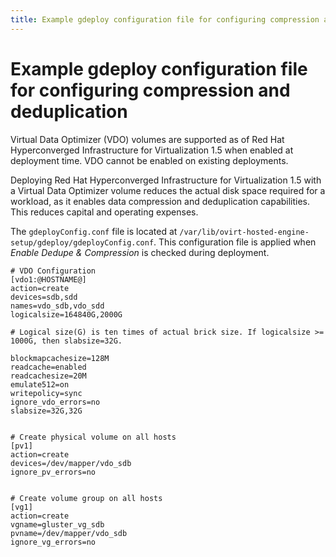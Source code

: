 ```yaml
---
title: Example gdeploy configuration file for configuring compression and deduplication
---
```


# Example gdeploy configuration file for configuring compression and deduplication

Virtual Data Optimizer (VDO) volumes are supported as of Red Hat Hyperconverged Infrastructure for Virtualization 1.5 when enabled at deployment time. VDO cannot be enabled on existing deployments.

Deploying Red Hat Hyperconverged Infrastructure for Virtualization 1.5 with a Virtual Data Optimizer volume reduces the actual disk space required for a workload, as it enables data compression and deduplication capabilities. This reduces capital and operating expenses.

The `gdeployConfig.conf` file is located at `/var/lib/ovirt-hosted-engine-setup/gdeploy/gdeployConfig.conf`. This configuration file is applied when *Enable Dedupe & Compression* is checked during deployment.

```
# VDO Configuration
[vdo1:@HOSTNAME@]
action=create
devices=sdb,sdd
names=vdo_sdb,vdo_sdd
logicalsize=164840G,2000G

# Logical size(G) is ten times of actual brick size. If logicalsize >= 1000G, then slabsize=32G.

blockmapcachesize=128M
readcache=enabled
readcachesize=20M
emulate512=on
writepolicy=sync
ignore_vdo_errors=no
slabsize=32G,32G


# Create physical volume on all hosts
[pv1]
action=create
devices=/dev/mapper/vdo_sdb
ignore_pv_errors=no


# Create volume group on all hosts
[vg1]
action=create
vgname=gluster_vg_sdb
pvname=/dev/mapper/vdo_sdb
ignore_vg_errors=no
```
